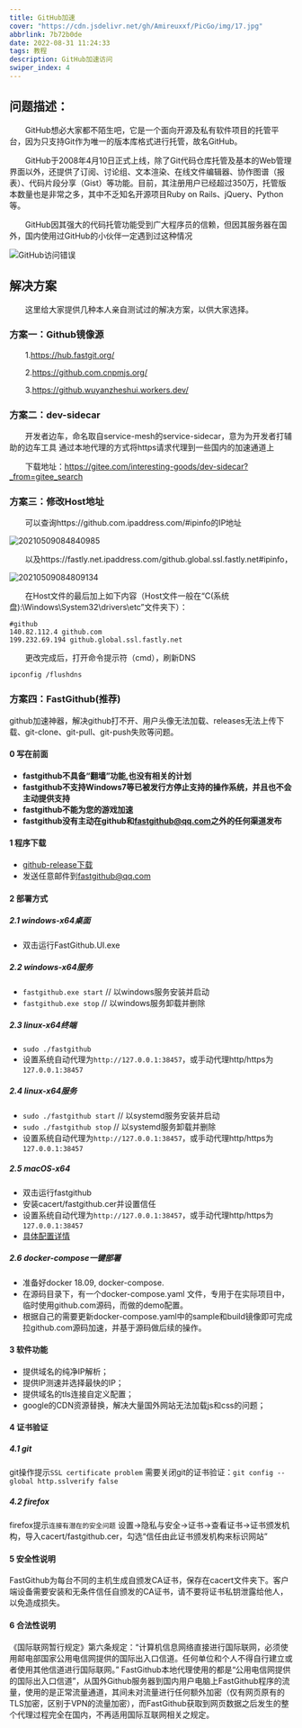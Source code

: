 ```yaml
---
title: GitHub加速
cover: "https://cdn.jsdelivr.net/gh/Amireuxxf/PicGo/img/17.jpg"
abbrlink: 7b72b0de
date: 2022-08-31 11:24:33
tags: 教程
description: GitHub加速访问
swiper_index: 4
---
```

## 问题描述：

&emsp;&emsp;GitHub想必大家都不陌生吧，它是一个面向开源及私有软件项目的托管平台，因为只支持Git作为唯一的版本库格式进行托管，故名GitHub。

&emsp;&emsp;GitHub于2008年4月10日正式上线，除了Git代码仓库托管及基本的Web管理界面以外，还提供了订阅、讨论组、文本渲染、在线文件编辑器、协作图谱（报表）、代码片段分享（Gist）等功能。目前，其注册用户已经超过350万，托管版本数量也是非常之多，其中不乏知名开源项目Ruby on Rails、jQuery、Python等。

&emsp;&emsp;GitHub因其强大的代码托管功能受到广大程序员的信赖，但因其服务器在国外，国内使用过GitHub的小伙伴一定遇到过这种情况

![GitHub访问错误](/img/GitHub访问错误.png)

## 解决方案

&emsp;&emsp;这里给大家提供几种本人亲自测试过的解决方案，以供大家选择。

### 方案一：Github镜像源

&emsp;&emsp;1.https://hub.fastgit.org/

&emsp;&emsp;2.https://github.com.cnpmjs.org/

&emsp;&emsp;3.https://github.wuyanzheshui.workers.dev/

### 方案二：dev-sidecar

&emsp;&emsp;开发者边车，命名取自service-mesh的service-sidecar，意为为开发者打辅助的边车工具 通过本地代理的方式将https请求代理到一些国内的加速通道上

&emsp;&emsp;下载地址：https://gitee.com/interesting-goods/dev-sidecar?_from=gitee_search

### 方案三：修改Host地址

&emsp;&emsp;可以查询https://github.com.ipaddress.com/#ipinfo的IP地址

![20210509084840985](/img/20210509084840985.png)

&emsp;&emsp;以及https://fastly.net.ipaddress.com/github.global.ssl.fastly.net#ipinfo，

![20210509084809134](/img/20210509084809134.png)

&emsp;&emsp;在Host文件的最后加上如下内容（Host文件一般在“C(系统盘):\Windows\System32\drivers\etc”文件夹下）：

```
#github
140.82.112.4 github.com
199.232.69.194 github.global.ssl.fastly.net
```

&emsp;&emsp;更改完成后，打开命令提示符（cmd），刷新DNS

```
ipconfig /flushdns
```

### 方案四：FastGithub(推荐)

github加速神器，解决github打不开、用户头像无法加载、releases无法上传下载、git-clone、git-pull、git-push失败等问题。

#### 0 写在前面

- **fastgithub不具备“翻墙”功能,也没有相关的计划**
- **fastgithub不支持Windows7等已被发行方停止支持的操作系统，并且也不会主动提供支持**
- **fastgithub不能为您的游戏加速**
- **fastgithub没有主动在github和[fastgithub@qq.com](mailto:fastgithub@qq.com)之外的任何渠道发布**

#### 1 程序下载

- [github-release下载](https://github.com/dotnetcore/fastgithub/releases)
- 发送任意邮件到[fastgithub@qq.com](mailto:fastgithub@qq.com)

#### 2 部署方式

##### 2.1 windows-x64桌面

- 双击运行FastGithub.UI.exe

##### 2.2 windows-x64服务

- `fastgithub.exe start` // 以windows服务安装并启动
- `fastgithub.exe stop` // 以windows服务卸载并删除

##### 2.3 linux-x64终端

- `sudo ./fastgithub`
- 设置系统自动代理为`http://127.0.0.1:38457`，或手动代理http/https为`127.0.0.1:38457`

##### 2.4 linux-x64服务

- `sudo ./fastgithub start` // 以systemd服务安装并启动
- `sudo ./fastgithub stop` // 以systemd服务卸载并删除
- 设置系统自动代理为`http://127.0.0.1:38457`，或手动代理http/https为`127.0.0.1:38457`

##### 2.5 macOS-x64

- 双击运行fastgithub
- 安装cacert/fastgithub.cer并设置信任
- 设置系统自动代理为`http://127.0.0.1:38457`，或手动代理http/https为`127.0.0.1:38457`
- [具体配置详情](https://github.com/dotnetcore/FastGithub/blob/master/MacOSXConfig.md)

##### 2.6 docker-compose一键部署

- 准备好docker 18.09, docker-compose.
- 在源码目录下，有一个docker-compose.yaml 文件，专用于在实际项目中，临时使用github.com源码，而做的demo配置。
- 根据自己的需要更新docker-compose.yaml中的sample和build镜像即可完成拉github.com源码加速，并基于源码做后续的操作。

#### 3 软件功能

- 提供域名的纯净IP解析；
- 提供IP测速并选择最快的IP；
- 提供域名的tls连接自定义配置；
- google的CDN资源替换，解决大量国外网站无法加载js和css的问题；

#### 4 证书验证

##### 4.1 git

git操作提示`SSL certificate problem`
需要关闭git的证书验证：`git config --global http.sslverify false`

##### 4.2 firefox

firefox提示`连接有潜在的安全问题`
设置->隐私与安全->证书->查看证书->证书颁发机构，导入cacert/fastgithub.cer，勾选“信任由此证书颁发机构来标识网站”

#### 5 安全性说明

FastGithub为每台不同的主机生成自颁发CA证书，保存在cacert文件夹下。客户端设备需要安装和无条件信任自颁发的CA证书，请不要将证书私钥泄露给他人，以免造成损失。

#### 6 合法性说明

《国际联网暂行规定》第六条规定：“计算机信息网络直接进行国际联网，必须使用邮电部国家公用电信网提供的国际出入口信道。任何单位和个人不得自行建立或者使用其他信道进行国际联网。” FastGithub本地代理使用的都是“公用电信网提供的国际出入口信道”，从国外Github服务器到国内用户电脑上FastGithub程序的流量，使用的是正常流量通道，其间未对流量进行任何额外加密（仅有网页原有的TLS加密，区别于VPN的流量加密），而FastGithub获取到网页数据之后发生的整个代理过程完全在国内，不再适用国际互联网相关之规定。
